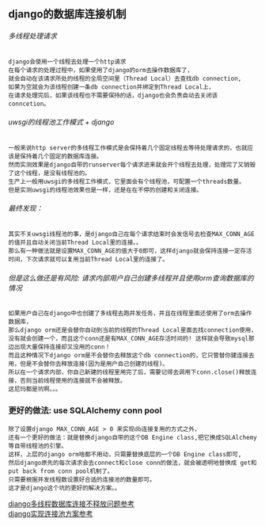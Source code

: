 ## django的数据库连接机制

###### 多线程处理请求
```
django会使用一个线程去处理一个http请求
在每个请求的处理过程中，如果使用了django的orm去操作数据库了，
就会自动在该请求所处的线程的全局空间里（Thread Local）去查找db connection,
如果为空就会为该线程创建一条db connection并绑定到Thread Local上，
在请求处理完后，如果该线程也不需要保持的话，django也会负责自动去关闭该conncetion。
```

###### uwsgi的线程池工作模式 + django
```
一般来说http server的多线程工作模式是会保持着几个固定线程去等待处理请求的，也就应该是保持着几个固定的数据库连接。
然而实测效果是django自带的runserver每个请求进来就会开个线程去处理，处理完了又销毁了这个线程，是没有线程池的。
生产上一般用uwsgi的多线程工作模式，它里面会有个线程池，可配置一个threads数量。
但是实测uwsgi的线程池效果也是一样，还是在在不停的创建和关闭连接。
```

###### 最终发现：
```
其实不关uwsgi线程池的事，是django自己在每个请求结束时会发信号去检查MAX_CONN_AGE的值并且自动关闭当前Thread Local里的连接。。
那么有一种做法就是设置MAX_CONN_AGE的值大于0即可，这样django就会保持连接一定存活时间，下次请求就可以复用当前Thread Local里的连接了。
```

###### 但是这么做还是有风险: 请求内部用户自己创建多线程并且使用orm查询数据库的情况
```
如果用户自己在django中也创建了多线程去跑并发任务，并且在线程里面还使用了orm去操作数据库，
那么django orm还是会替你自动到当前的线程的Thread Local里面去找connection使用，
没有就会创建一个，而且这个conn还是有MAX_CONN_AGE存活时间的! 这样就会导致mysql那边出现大量保持连接却又没用的conn！
而且这种情况下django orm是不会替你去释放这个db connection的，它只管替你建连接去用，但是不会替你去释放连接(因为是用户自己创建的线程)。
所以在一个请求内部，你自己新建的线程里用完了后，需要记得去调用下conn.close()释放连接，否则当前线程使用的连接就不会被释放。
这尼玛都是坑啊。。。
```

### 更好的做法: use SQLAlchemy conn pool
```
除了设置django MAX_CONN_AGE > 0 来实现db连接复用的方式之外，
还有一个更好的做法：就是替换django自带的这个DB Engine class,把它换成SQLAlchemy等自带线程池的引擎。
这样，上层的django orm啥都不用动，只需要替换底层的一个DB Engine class即可,
然后django原先的每次请求会去connect和close conn的做法，就会被透明地替换成 get和put back from conn pool机制了。
只需要根据并发线程数设置好合适的连接池的数量即可。
这才是django这个坑的更好的解决方案。。
```

[django多线程数据库连接不释放问题参考](https://github.com/slackapi/bolt-python/issues/280)      
[django实现连接池方案参考](https://lockshell.com/2019/08/28/django-db-connection-pool/)        




